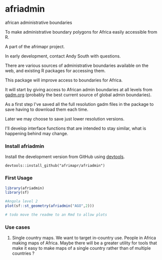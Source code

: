 # afriadmin
african administrative boundaries

To make administrative boundary polygons for Africa easily accessible from R.

A part of the afrimapr project.

In early development, contact Andy South with questions.


There are various sources of administrative boundaries available on the web, and existing R packages for accessing them.

This package will improve access to boundaries for Africa.

It will start by giving access to African admin boundaries at all levels from [gadm.org](https://gadm.org/) (probably the best current source of global admin boundaries).

As a first step I've saved all the full resolution gadm files in the package to save having to download them each time.

Later we may choose to save just lower resolution versions.

I'll develop interface functions that are intended to stay similar, what is happening behind may change. 


### Install afriadmin

Install the development version from GitHub using [devtools](https://github.com/hadley/devtools).

    devtools::install_github("afrimapr/afriadmin")


### First Usage

``` r
library(afriadmin)
library(sf)

#Angola level 2
plot(sf::st_geometry(afriadmin("AGO",2)))

# todo move the readme to an Rmd to allow plots

```

### Use cases

1. Single country maps.
We want to target in-country use. People in Africa making maps of Africa. Maybe there will be a greater utility for tools that make it easy to make maps of a single country rather than of multiple countries ? 


